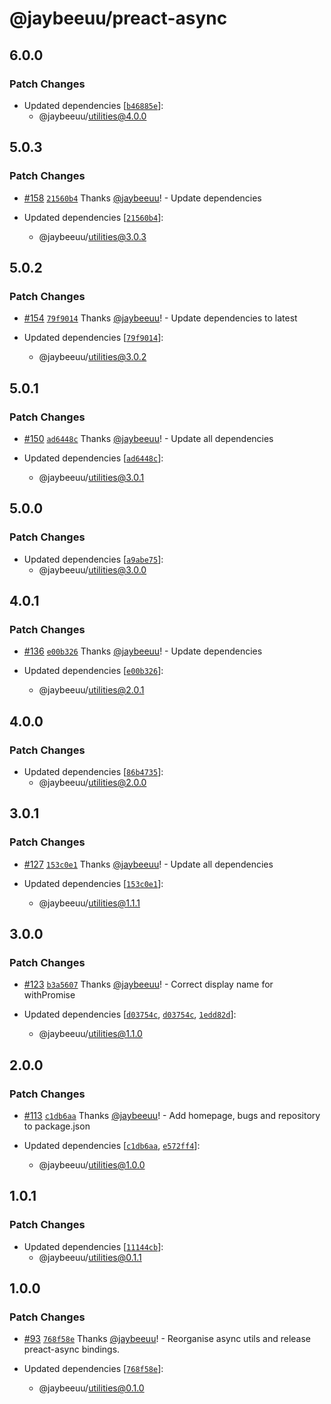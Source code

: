 # @jaybeeuu/preact-async

## 6.0.0

### Patch Changes

- Updated dependencies [[`b46885e`](https://github.com/jaybeeuu/jaybeeuu-dev/commit/b46885ea1ad24a58544129c4b8a88f23a122b623)]:
  - @jaybeeuu/utilities@4.0.0

## 5.0.3

### Patch Changes

- [#158](https://github.com/jaybeeuu/jaybeeuu-dev/pull/158) [`21560b4`](https://github.com/jaybeeuu/jaybeeuu-dev/commit/21560b43ec34fe5e036f15e66001b2def2fd94f6) Thanks [@jaybeeuu](https://github.com/jaybeeuu)! - Update dependencies

- Updated dependencies [[`21560b4`](https://github.com/jaybeeuu/jaybeeuu-dev/commit/21560b43ec34fe5e036f15e66001b2def2fd94f6)]:
  - @jaybeeuu/utilities@3.0.3

## 5.0.2

### Patch Changes

- [#154](https://github.com/jaybeeuu/jaybeeuu-dev/pull/154) [`79f9014`](https://github.com/jaybeeuu/jaybeeuu-dev/commit/79f9014a0fc3c8c446a455c719ee3ee38cbcc518) Thanks [@jaybeeuu](https://github.com/jaybeeuu)! - Update dependencies to latest

- Updated dependencies [[`79f9014`](https://github.com/jaybeeuu/jaybeeuu-dev/commit/79f9014a0fc3c8c446a455c719ee3ee38cbcc518)]:
  - @jaybeeuu/utilities@3.0.2

## 5.0.1

### Patch Changes

- [#150](https://github.com/jaybeeuu/jaybeeuu-dev/pull/150) [`ad6448c`](https://github.com/jaybeeuu/jaybeeuu-dev/commit/ad6448ca1c078f6d855840ee32afd76e95c855ee) Thanks [@jaybeeuu](https://github.com/jaybeeuu)! - Update all dependencies

- Updated dependencies [[`ad6448c`](https://github.com/jaybeeuu/jaybeeuu-dev/commit/ad6448ca1c078f6d855840ee32afd76e95c855ee)]:
  - @jaybeeuu/utilities@3.0.1

## 5.0.0

### Patch Changes

- Updated dependencies [[`a9abe75`](https://github.com/jaybeeuu/jaybeeuu-dev/commit/a9abe7579d6999fda80205094c9340ea460e3738)]:
  - @jaybeeuu/utilities@3.0.0

## 4.0.1

### Patch Changes

- [#136](https://github.com/jaybeeuu/jaybeeuu-dev/pull/136) [`e00b326`](https://github.com/jaybeeuu/jaybeeuu-dev/commit/e00b32650f2b67041968e4de4034bcbb0cbc1bdb) Thanks [@jaybeeuu](https://github.com/jaybeeuu)! - Update dependencies

- Updated dependencies [[`e00b326`](https://github.com/jaybeeuu/jaybeeuu-dev/commit/e00b32650f2b67041968e4de4034bcbb0cbc1bdb)]:
  - @jaybeeuu/utilities@2.0.1

## 4.0.0

### Patch Changes

- Updated dependencies [[`86b4735`](https://github.com/jaybeeuu/jaybeeuu-dev/commit/86b4735768940e2be39234e39f530a6aeeccbc2b)]:
  - @jaybeeuu/utilities@2.0.0

## 3.0.1

### Patch Changes

- [#127](https://github.com/jaybeeuu/jaybeeuu-dev/pull/127) [`153c0e1`](https://github.com/jaybeeuu/jaybeeuu-dev/commit/153c0e190ca5ae677ddb0556ff5305c2c8916163) Thanks [@jaybeeuu](https://github.com/jaybeeuu)! - Update all dependencies

- Updated dependencies [[`153c0e1`](https://github.com/jaybeeuu/jaybeeuu-dev/commit/153c0e190ca5ae677ddb0556ff5305c2c8916163)]:
  - @jaybeeuu/utilities@1.1.1

## 3.0.0

### Patch Changes

- [#123](https://github.com/jaybeeuu/jaybeeuu-dev/pull/123) [`b3a5607`](https://github.com/jaybeeuu/jaybeeuu-dev/commit/b3a5607fae8b3c8f26005971d7fb01e77132aa93) Thanks [@jaybeeuu](https://github.com/jaybeeuu)! - Correct display name for withPromise

- Updated dependencies [[`d03754c`](https://github.com/jaybeeuu/jaybeeuu-dev/commit/d03754cf9ca4a0b8454fc8d67bb47223bca8088d), [`d03754c`](https://github.com/jaybeeuu/jaybeeuu-dev/commit/d03754cf9ca4a0b8454fc8d67bb47223bca8088d), [`1edd82d`](https://github.com/jaybeeuu/jaybeeuu-dev/commit/1edd82dbef12a5714a4ded8503f08e34a310a6d4)]:
  - @jaybeeuu/utilities@1.1.0

## 2.0.0

### Patch Changes

- [#113](https://github.com/jaybeeuu/jaybeeuu-dev/pull/113) [`c1db6aa`](https://github.com/jaybeeuu/jaybeeuu-dev/commit/c1db6aa956a8ee8a1eb6384587e56166a24cf909) Thanks [@jaybeeuu](https://github.com/jaybeeuu)! - Add homepage, bugs and repository to package.json

- Updated dependencies [[`c1db6aa`](https://github.com/jaybeeuu/jaybeeuu-dev/commit/c1db6aa956a8ee8a1eb6384587e56166a24cf909), [`e572ff4`](https://github.com/jaybeeuu/jaybeeuu-dev/commit/e572ff48b30395d00d747bd3a76a988f251c2786)]:
  - @jaybeeuu/utilities@1.0.0

## 1.0.1

### Patch Changes

- Updated dependencies [[`11144cb`](https://github.com/jaybeeuu/jaybeeuu-dev/commit/11144cbe8a0b3eb65f0549a082f2d7668a10fe75)]:
  - @jaybeeuu/utilities@0.1.1

## 1.0.0

### Patch Changes

- [#93](https://github.com/jaybeeuu/jaybeeuu-dev/pull/93) [`768f58e`](https://github.com/jaybeeuu/jaybeeuu-dev/commit/768f58e3a311e89fc2491029bcc2fd5c3e4af686) Thanks [@jaybeeuu](https://github.com/jaybeeuu)! - Reorganise async utils and release preact-async bindings.

- Updated dependencies [[`768f58e`](https://github.com/jaybeeuu/jaybeeuu-dev/commit/768f58e3a311e89fc2491029bcc2fd5c3e4af686)]:
  - @jaybeeuu/utilities@0.1.0

